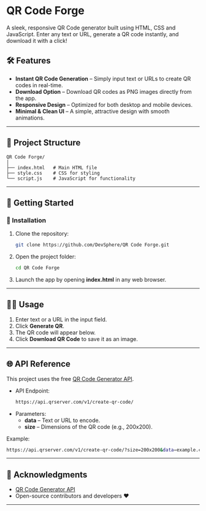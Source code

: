 # QR Code Forge  
A sleek, responsive QR Code generator built using HTML, CSS and JavaScript. Enter any text or URL, generate a QR code instantly, and download it with a click!  

## 🛠️ Features  
- **Instant QR Code Generation** – Simply input text or URLs to create QR codes in real-time.  
- **Download Option** – Download QR codes as PNG images directly from the app.  
- **Responsive Design** – Optimized for both desktop and mobile devices.  
- **Minimal & Clean UI** – A simple, attractive design with smooth animations.  
---

## 📂 Project Structure  
```
QR Code Forge/  
│  
├── index.html   # Main HTML file  
├── style.css    # CSS for styling  
└── script.js    # JavaScript for functionality  
```  
---

## 🚀 Getting Started  

### 🔧 Installation  
1. Clone the repository:  
   ```bash
   git clone https://github.com/DevSphere/QR Code Forge.git
   ```  
2. Open the project folder:  
   ```bash
   cd QR Code Forge
   ```  
3. Launch the app by opening **index.html** in any web browser.  

---

## 🧑‍💻 Usage  
1. Enter text or a URL in the input field.  
2. Click **Generate QR**.  
3. The QR code will appear below.  
4. Click **Download QR Code** to save it as an image.  

---

## 🌐 API Reference  
This project uses the free [QR Code Generator API](https://goqr.me/api/).  

- API Endpoint:  
  ```bash
  https://api.qrserver.com/v1/create-qr-code/
  ```  
- Parameters:  
  - **data** – Text or URL to encode.  
  - **size** – Dimensions of the QR code (e.g., 200x200).  

Example:  
```bash
https://api.qrserver.com/v1/create-qr-code/?size=200x200&data=example.com
```  

---

## 🙌 Acknowledgments  
- [QR Code Generator API](https://goqr.me/api/)  
- Open-source contributors and developers ❤️  

---
